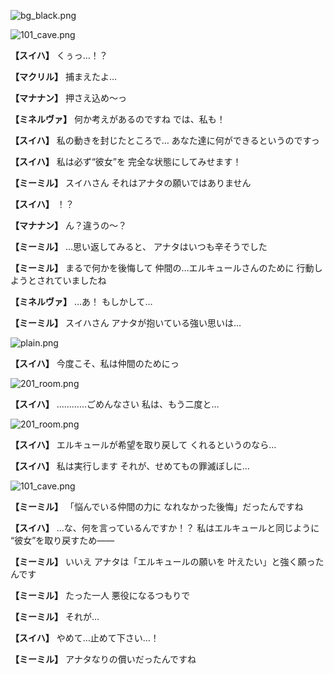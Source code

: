 
![bg_black.png](../images/backgrounds/bg_black.png)

![101_cave.png](../images/backgrounds/101_cave.png)

**【スイハ】**
くぅっ…！？

**【マクリル】**
捕まえたよ…

**【マナナン】**
押さえ込め～っ

**【ミネルヴァ】**
何か考えがあるのですね
では、私も！

**【スイハ】**
私の動きを封じたところで…
あなた達に何ができるというのですっ

**【スイハ】**
私は必ず“彼女”を
完全な状態にしてみせます！

**【ミーミル】**
スイハさん
それはアナタの願いではありません

**【スイハ】**
！？

**【マナナン】**
ん？違うの～？

**【ミーミル】**
…思い返してみると、
アナタはいつも辛そうでした

**【ミーミル】**
まるで何かを後悔して
仲間の…エルキュールさんのために
行動しようとされていましたね

**【ミネルヴァ】**
…あ！
もしかして…

**【ミーミル】**
スイハさん
アナタが抱いている強い思いは…

![plain.png](../images/backgrounds/plain.png)

**【スイハ】**
今度こそ、私は仲間のためにっ

![201_room.png](../images/backgrounds/201_room.png)

**【スイハ】**
…………ごめんなさい
私は、もう二度と…

![201_room.png](../images/backgrounds/201_room.png)

**【スイハ】**
エルキュールが希望を取り戻して
くれるというのなら…

**【スイハ】**
私は実行します
それが、せめてもの罪滅ぼしに…

![101_cave.png](../images/backgrounds/101_cave.png)

**【ミーミル】**
「悩んでいる仲間の力に
なれなかった後悔」だったんですね

**【スイハ】**
…な、何を言っているんですか！？
私はエルキュールと同じように
“彼女”を取り戻すため――

**【ミーミル】**
いいえ
アナタは「エルキュールの願いを
叶えたい」と強く願ったんです

**【ミーミル】**
たった一人
悪役になるつもりで

**【ミーミル】**
それが…

**【スイハ】**
やめて…止めて下さい…！

**【ミーミル】**
アナタなりの償いだったんですね
